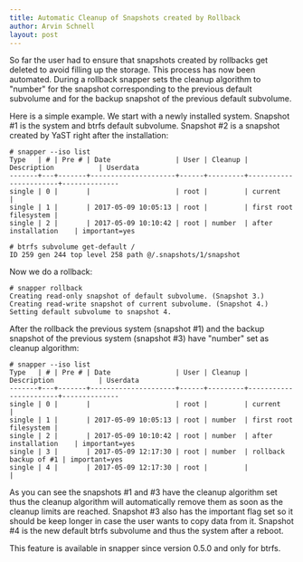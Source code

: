 ```yaml
---
title: Automatic Cleanup of Snapshots created by Rollback
author: Arvin Schnell
layout: post
---
```


So far the user had to ensure that snapshots created by rollbacks get deleted
to avoid filling up the storage. This process has now been automated. During a
rollback snapper sets the cleanup algorithm to "number" for the snapshot
corresponding to the previous default subvolume and for the backup snapshot of
the previous default subvolume.

Here is a simple example. We start with a newly installed system. Snapshot #1
is the system and btrfs default subvolume. Snapshot #2 is a snapshot created
by YaST right after the installation:

~~~
# snapper --iso list
Type   | # | Pre # | Date                | User | Cleanup | Description           | Userdata
-------+---+-------+---------------------+------+---------+-----------------------+--------------
single | 0 |       |                     | root |         | current               |
single | 1 |       | 2017-05-09 10:05:13 | root |         | first root filesystem |
single | 2 |       | 2017-05-09 10:10:42 | root | number  | after installation    | important=yes

# btrfs subvolume get-default /
ID 259 gen 244 top level 258 path @/.snapshots/1/snapshot
~~~

Now we do a rollback:

~~~
# snapper rollback
Creating read-only snapshot of default subvolume. (Snapshot 3.)
Creating read-write snapshot of current subvolume. (Snapshot 4.)
Setting default subvolume to snapshot 4.
~~~

After the rollback the previous system (snapshot #1) and the backup snapshot
of the previous system (snapshot #3) have "number" set as cleanup algorithm:

~~~
# snapper --iso list
Type   | # | Pre # | Date                | User | Cleanup | Description           | Userdata
-------+---+-------+---------------------+------+---------+-----------------------+--------------
single | 0 |       |                     | root |         | current               |
single | 1 |       | 2017-05-09 10:05:13 | root | number  | first root filesystem |
single | 2 |       | 2017-05-09 10:10:42 | root | number  | after installation    | important=yes
single | 3 |       | 2017-05-09 12:17:30 | root | number  | rollback backup of #1 | important=yes
single | 4 |       | 2017-05-09 12:17:30 | root |         |                       |
~~~

As you can see the snapshots #1 and #3 have the cleanup algorithm set thus the
cleanup algorithm will automatically remove them as soon as the cleanup limits
are reached. Snapshot #3 also has the important flag set so it should be keep
longer in case the user wants to copy data from it. Snapshot #4 is the new
default btrfs subvolume and thus the system after a reboot.

This feature is available in snapper since version 0.5.0 and only for btrfs.

